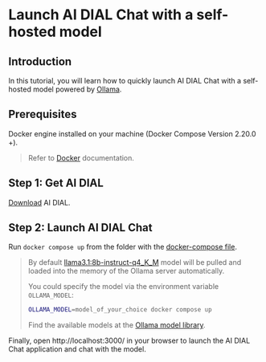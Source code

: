 # Launch AI DIAL Chat with a self-hosted model

## Introduction

In this tutorial, you will learn how to quickly launch AI DIAL Chat with a self-hosted model powered by [Ollama](https://ollama.com/).

## Prerequisites

Docker engine installed on your machine (Docker Compose Version 2.20.0 +).

> Refer to [Docker](https://docs.docker.com/desktop/) documentation.

## Step 1: Get AI DIAL

[Download](https://github.com/epam/ai-dial/tree/main/dial-docker-compose/ollama/) AI DIAL.

## Step 2: Launch AI DIAL Chat

Run `docker compose up` from the folder with the [docker-compose file](https://github.com/epam/ai-dial/blob/main/dial-docker-compose/ollama/docker-compose.yml).

> By default [llama3.1:8b-instruct-q4_K_M](https://ollama.com/library/llama3.1:8b-instruct-q4_K_M) model will be pulled and loaded into the memory of the Ollama server automatically.
>
> You could specify the model via the environment variable `OLLAMA_MODEL`:
>
> ```sh
> OLLAMA_MODEL=model_of_your_choice docker compose up
> ```
>
> Find the available models at the [Ollama model library](https://ollama.com/library).

Finally, open http://localhost:3000/ in your browser to launch the AI DIAL Chat application and chat with the model.